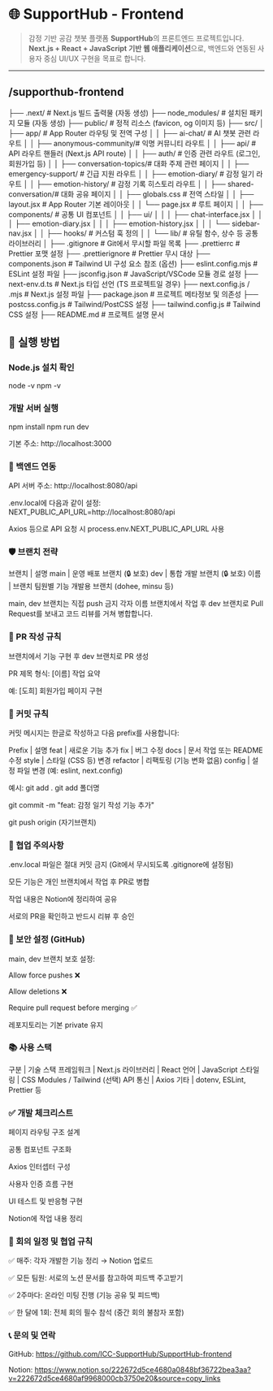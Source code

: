 # 🌐 SupportHub - Frontend

> 감정 기반 공감 챗봇 플랫폼 **SupportHub**의 프론트엔드 프로젝트입니다.  
> **Next.js + React + JavaScript 기반 웹 애플리케이션**으로, 백엔드와 연동된 사용자 중심 UI/UX 구현을 목표로 합니다.

---

## /supporthub-frontend

├── .next/ # Next.js 빌드 출력물 (자동 생성)
├── node_modules/ # 설치된 패키지 모듈 (자동 생성)
├── public/ # 정적 리소스 (favicon, og 이미지 등)
├── src/
│ ├── app/ # App Router 라우팅 및 전역 구성
│ │ ├── ai-chat/ # AI 챗봇 관련 라우트
│ │ ├── anonymous-community/# 익명 커뮤니티 라우트
│ │ ├── api/ # API 라우트 핸들러 (Next.js API route)
│ │ ├── auth/ # 인증 관련 라우트 (로그인, 회원가입 등)
│ │ ├── conversation-topics/# 대화 주제 관련 페이지
│ │ ├── emergency-support/ # 긴급 지원 라우트
│ │ ├── emotion-diary/ # 감정 일기 라우트
│ │ ├── emotion-history/ # 감정 기록 히스토리 라우트
│ │ ├── shared-conversation/# 대화 공유 페이지
│ │ ├── globals.css # 전역 스타일
│ │ ├── layout.jsx # App Router 기본 레이아웃
│ │ └── page.jsx # 루트 페이지
│
│ ├── components/ # 공통 UI 컴포넌트
│ │ ├── ui/
│ │ │ ├── chat-interface.jsx
│ │ │ ├── emotion-diary.jsx
│ │ │ ├── emotion-history.jsx
│ │ │ └── sidebar-nav.jsx
│
│ ├── hooks/ # 커스텀 훅 정의
│
│ └── lib/ # 유틸 함수, 상수 등 공통 라이브러리
│
├── .gitignore # Git에서 무시할 파일 목록
├── .prettierrc # Prettier 포맷 설정
├── .prettierignore # Prettier 무시 대상
├── components.json # Tailwind UI 구성 요소 참조 (옵션)
├── eslint.config.mjs # ESLint 설정 파일
├── jsconfig.json # JavaScript/VSCode 모듈 경로 설정
├── next-env.d.ts # Next.js 타입 선언 (TS 프로젝트일 경우)
├── next.config.js / .mjs # Next.js 설정 파일
├── package.json # 프로젝트 메타정보 및 의존성
├── postcss.config.js # Tailwind/PostCSS 설정
├── tailwind.config.js # Tailwind CSS 설정
├── README.md # 프로젝트 설명 문서

## 🚀 실행 방법

### Node.js 설치 확인

node -v
npm -v

### 개발 서버 실행

npm install
npm run dev

기본 주소: http://localhost:3000

### 🔗 백엔드 연동

API 서버 주소: http://localhost:8080/api

.env.local에 다음과 같이 설정:
NEXT_PUBLIC_API_URL=http://localhost:8080/api

Axios 등으로 API 요청 시 process.env.NEXT_PUBLIC_API_URL 사용

### 🛡️ 브랜치 전략

브랜치 | 설명
main | 운영 배포 브랜치 (🔒 보호)
dev | 통합 개발 브랜치 (🔒 보호)
이름 | 브랜치 팀원별 기능 개발용 브랜치 (dohee, minsu 등)

main, dev 브랜치는 직접 push 금지
각자 이름 브랜치에서 작업 후 dev 브랜치로 Pull Request를 보내고 코드 리뷰를 거쳐 병합합니다.

### 📝 PR 작성 규칙

브랜치에서 기능 구현 후 dev 브랜치로 PR 생성

PR 제목 형식: [이름] 작업 요약

예: [도희] 회원가입 페이지 구현

### 💬 커밋 규칙

커밋 메시지는 한글로 작성하고 다음 prefix를 사용합니다:

Prefix | 설명
feat | 새로운 기능 추가
fix | 버그 수정
docs | 문서 작업 또는 README 수정
style | 스타일 (CSS 등) 변경
refactor | 리팩토링 (기능 변화 없음)
config | 설정 파일 변경 (예: eslint, next.config)

예시:
git add .
git add 폴더명

git commit -m "feat: 감정 일기 작성 기능 추가"

git push origin (자기브랜치)

### 📌 협업 주의사항

.env.local 파일은 절대 커밋 금지 (Git에서 무시되도록 .gitignore에 설정됨)

모든 기능은 개인 브랜치에서 작업 후 PR로 병합

작업 내용은 Notion에 정리하여 공유

서로의 PR을 확인하고 반드시 리뷰 후 승인

### 🔐 보안 설정 (GitHub)

main, dev 브랜치 보호 설정:

Allow force pushes ❌

Allow deletions ❌

Require pull request before merging ✅

레포지토리는 기본 private 유지

### 📚 사용 스택

구분 | 기술 스택
프레임워크 | Next.js
라이브러리 | React
언어 | JavaScript
스타일링 | CSS Modules / Tailwind (선택)
API 통신 | Axios
기타 | dotenv, ESLint, Prettier 등

### ✅ 개발 체크리스트

페이지 라우팅 구조 설계

공통 컴포넌트 구조화

Axios 인터셉터 구성

사용자 인증 흐름 구현

UI 테스트 및 반응형 구현

Notion에 작업 내용 정리

### 📅 회의 일정 및 협업 규칙

✅ 매주: 각자 개발한 기능 정리 → Notion 업로드

✅ 모든 팀원: 서로의 노션 문서를 참고하여 피드백 주고받기

✅ 2주마다: 온라인 미팅 진행 (기능 공유 및 피드백)

✅ 한 달에 1회: 전체 회의 필수 참석 (중간 회의 불참자 포함)

### 📞 문의 및 연락

GitHub: https://github.com/ICC-SupportHub/SupportHub-frontend

Notion: https://www.notion.so/222672d5ce4680a0848bf36722bea3aa?v=222672d5ce4680af9968000cb3750e20&source=copy_links
